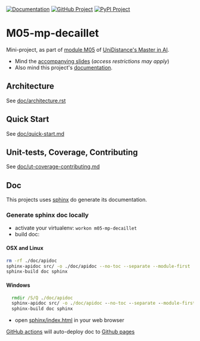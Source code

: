 <!-- badges -->
[![Documentation](https://img.shields.io/badge/docs-latest-orange.svg)](https://master-ai-batch5.github.io/M05-mp-decaillet/index.html)
[![GitHub Project](https://img.shields.io/badge/github-project-0000c0.svg)](https://github.com/master-ai-batch5/M05-mp-decaillet)
[![PyPI Project](https://img.shields.io/badge/pypi-project-blueviolet.svg)](https://test.pypi.org/project/decm05)


# M05-mp-decaillet

Mini-project, as part of [module M05](https://moodle.fernuni.ch/course/view.php?id=3063) of [UniDistance's Master in AI](https://unidistance.ch/en/mathematics-and-computer-science/master-in-artificial-intelligence).  
- Mind the [accompanying slides](https://docs.google.com/presentation/d/1K4tIIJnhCY4eQcIWi5A6ZEol2mN5A6Cau0tL68QcjHY/edit?usp=sharing) (_access restrictions may apply_)
- Also mind this project's [documentation](https://master-ai-batch5.github.io/M05-mp-decaillet/index.html).


<!-- -------------------------------------------------- -->

## Architecture
See [doc/architecture.rst](doc/architecture.rst)

## Quick Start
See [doc/quick-start.md](doc/quick-start.md)

## Unit-tests, Coverage, Contributing
See [doc/ut-coverage-contributing.md](doc/ut-coverage-contributing.md)

## Doc

This projects uses [sphinx](https://www.sphinx-doc.org/en/master/) do generate its documentation.

### Generate sphinx doc locally
* activate your virtualenv: `workon m05-mp-decaillet`
* build doc:

#### OSX and Linux
  ```bash
  rm -rf ./doc/apidoc
  sphinx-apidoc src/ -o ./doc/apidoc --no-toc --separate --module-first
  sphinx-build doc sphinx
  ```
#### Windows

```cmd
  rmdir /S/Q ./doc/apidoc
  sphinx-apidoc src/ -o ./doc/apidoc --no-toc --separate --module-first
  sphinx-build doc sphinx
```

* open [sphinx/index.html](sphinx/index.html) in your web browser

[GitHub actions](.github/workflows/main.yml) will auto-deploy doc to [Github pages](https://master-ai-batch5.github.io/M05-mp-decaillet/)

<!-- -------------------------------------------------- -->